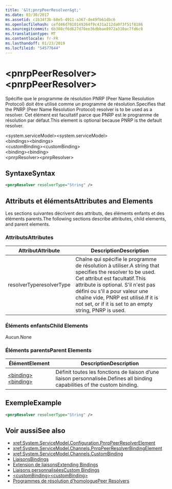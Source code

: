 ```yaml
---
title: '&lt;pnrpPeerResolver&gt;'
ms.date: 03/30/2017
ms.assetid: c1b34f3b-68e5-4911-a367-de49fb61dbc6
ms.openlocfilehash: cefd46d7810149264f9c431a212da0f3f51f8186
ms.sourcegitcommit: 6b308cf6d627d78ee36dbbae8972a310ac7fd6c8
ms.translationtype: MT
ms.contentlocale: fr-FR
ms.lasthandoff: 01/23/2019
ms.locfileid: "54577644"
---
```

# <a name="ltpnrppeerresolvergt"></a><span data-ttu-id="4f0c2-102">&lt;pnrpPeerResolver&gt;</span><span class="sxs-lookup"><span data-stu-id="4f0c2-102">&lt;pnrpPeerResolver&gt;</span></span>
<span data-ttu-id="4f0c2-103">Spécifie que le programme de résolution PNRP (Peer Name Resolution Protocol) doit être utilisé comme un programme de résolution.</span><span class="sxs-lookup"><span data-stu-id="4f0c2-103">Specifies that the PNRP (Peer Name Resolution Protocol) resolver is to be used as a resolver.</span></span> <span data-ttu-id="4f0c2-104">Cet élément est facultatif parce que PNRP est le programme de résolution par défaut.</span><span class="sxs-lookup"><span data-stu-id="4f0c2-104">This element is optional because PNRP is the default resolver.</span></span>  
  
 <span data-ttu-id="4f0c2-105">\<system.serviceModel></span><span class="sxs-lookup"><span data-stu-id="4f0c2-105">\<system.serviceModel></span></span>  
<span data-ttu-id="4f0c2-106">\<bindings></span><span class="sxs-lookup"><span data-stu-id="4f0c2-106">\<bindings></span></span>  
<span data-ttu-id="4f0c2-107">\<customBinding></span><span class="sxs-lookup"><span data-stu-id="4f0c2-107">\<customBinding></span></span>  
<span data-ttu-id="4f0c2-108">\<binding></span><span class="sxs-lookup"><span data-stu-id="4f0c2-108">\<binding></span></span>  
<span data-ttu-id="4f0c2-109">\<pnrpResolver></span><span class="sxs-lookup"><span data-stu-id="4f0c2-109">\<pnrpResolver></span></span>  
  
## <a name="syntax"></a><span data-ttu-id="4f0c2-110">Syntaxe</span><span class="sxs-lookup"><span data-stu-id="4f0c2-110">Syntax</span></span>  
  
```xml  
<pnrpResolver resolverType="String" />
```  
  
## <a name="attributes-and-elements"></a><span data-ttu-id="4f0c2-111">Attributs et éléments</span><span class="sxs-lookup"><span data-stu-id="4f0c2-111">Attributes and Elements</span></span>  
 <span data-ttu-id="4f0c2-112">Les sections suivantes décrivent des attributs, des éléments enfants et des éléments parents.</span><span class="sxs-lookup"><span data-stu-id="4f0c2-112">The following sections describe attributes, child elements, and parent elements.</span></span>  
  
### <a name="attributes"></a><span data-ttu-id="4f0c2-113">Attributs</span><span class="sxs-lookup"><span data-stu-id="4f0c2-113">Attributes</span></span>  
  
|<span data-ttu-id="4f0c2-114">Attribut</span><span class="sxs-lookup"><span data-stu-id="4f0c2-114">Attribute</span></span>|<span data-ttu-id="4f0c2-115">Description</span><span class="sxs-lookup"><span data-stu-id="4f0c2-115">Description</span></span>|  
|---------------|-----------------|  
|<span data-ttu-id="4f0c2-116">resolverType</span><span class="sxs-lookup"><span data-stu-id="4f0c2-116">resolverType</span></span>|<span data-ttu-id="4f0c2-117">Chaîne qui spécifie le programme de résolution à utiliser.</span><span class="sxs-lookup"><span data-stu-id="4f0c2-117">A string that specifies the resolver to be used.</span></span> <span data-ttu-id="4f0c2-118">Cet attribut est facultatif.</span><span class="sxs-lookup"><span data-stu-id="4f0c2-118">This attribute is optional.</span></span> <span data-ttu-id="4f0c2-119">S'il n'est pas défini ou s'il a pour valeur une chaîne vide, PNRP est utilisé.</span><span class="sxs-lookup"><span data-stu-id="4f0c2-119">If it is not set, or if it is set to an empty string, PNRP is used.</span></span>|  
  
### <a name="child-elements"></a><span data-ttu-id="4f0c2-120">Éléments enfants</span><span class="sxs-lookup"><span data-stu-id="4f0c2-120">Child Elements</span></span>  
 <span data-ttu-id="4f0c2-121">Aucun.</span><span class="sxs-lookup"><span data-stu-id="4f0c2-121">None</span></span>  
  
### <a name="parent-elements"></a><span data-ttu-id="4f0c2-122">Éléments parents</span><span class="sxs-lookup"><span data-stu-id="4f0c2-122">Parent Elements</span></span>  
  
|<span data-ttu-id="4f0c2-123">Élément</span><span class="sxs-lookup"><span data-stu-id="4f0c2-123">Element</span></span>|<span data-ttu-id="4f0c2-124">Description</span><span class="sxs-lookup"><span data-stu-id="4f0c2-124">Description</span></span>|  
|-------------|-----------------|  
|[<span data-ttu-id="4f0c2-125">\<binding></span><span class="sxs-lookup"><span data-stu-id="4f0c2-125">\<binding></span></span>](../../../../../docs/framework/misc/binding.md)|<span data-ttu-id="4f0c2-126">Définit toutes les fonctions de liaison d’une liaison personnalisée.</span><span class="sxs-lookup"><span data-stu-id="4f0c2-126">Defines all binding capabilities of the custom binding.</span></span>|  
  
## <a name="example"></a><span data-ttu-id="4f0c2-127">Exemple</span><span class="sxs-lookup"><span data-stu-id="4f0c2-127">Example</span></span>  
  
```xml  
<pnrpResolver resolverType="String" />
```  
  
## <a name="see-also"></a><span data-ttu-id="4f0c2-128">Voir aussi</span><span class="sxs-lookup"><span data-stu-id="4f0c2-128">See also</span></span>
- <xref:System.ServiceModel.Configuration.PnrpPeerResolverElement>
- <xref:System.ServiceModel.Channels.PnrpPeerResolverBindingElement>
- <xref:System.ServiceModel.Channels.CustomBinding>
- [<span data-ttu-id="4f0c2-129">Liaisons</span><span class="sxs-lookup"><span data-stu-id="4f0c2-129">Bindings</span></span>](../../../../../docs/framework/wcf/bindings.md)
- [<span data-ttu-id="4f0c2-130">Extension de liaisons</span><span class="sxs-lookup"><span data-stu-id="4f0c2-130">Extending Bindings</span></span>](../../../../../docs/framework/wcf/extending/extending-bindings.md)
- [<span data-ttu-id="4f0c2-131">Liaisons personnalisées</span><span class="sxs-lookup"><span data-stu-id="4f0c2-131">Custom Bindings</span></span>](../../../../../docs/framework/wcf/extending/custom-bindings.md)
- [<span data-ttu-id="4f0c2-132">\<customBinding></span><span class="sxs-lookup"><span data-stu-id="4f0c2-132">\<customBinding></span></span>](../../../../../docs/framework/configure-apps/file-schema/wcf/custombinding.md)
- [<span data-ttu-id="4f0c2-133">Programmes de résolution d’homologue</span><span class="sxs-lookup"><span data-stu-id="4f0c2-133">Peer Resolvers</span></span>](../../../../../docs/framework/wcf/feature-details/peer-resolvers.md)
